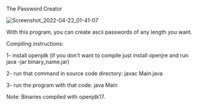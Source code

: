The Password Creator

![Screenshot_2022-04-22_01-41-07](https://user-images.githubusercontent.com/66387739/164563218-7caebbaa-5a36-4c45-9bdd-b2f79a63a24b.png)


With this program, you can create ascii passwords of any length you want.

Compiling instructions:

1- install openjdk (if you don't want to compile just install openjre and run java -jar binary_name.jar)

2- run that command in source code directory: javac Main.java

3- run the program with that code: java Main

Note: Binaries compiled with openjdk17.
